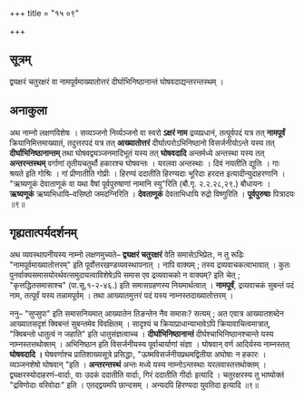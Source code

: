 +++
title = "१५ ०९"

+++
## सूत्रम्
द्व्यक्षरं चतुरक्षरं वा नामपूर्वमाख्यातोत्तरं दीर्घाभिनिष्ठानान्तं घोषवदाद्यन्तरन्तस्थम् ।

## अनाकुला
अथ नाम्नो लक्षणविशेषः ।
सव्यञ्जनो निर्व्यञ्जनो वा स्वरो **ऽक्षरं नाम** द्रव्यप्रधानं, तत्पूर्वपदं यत्र तत् **नामपूर्वं** क्रियानिमित्तमाख्यातं, तदुत्तरपदं यत्र तत् **आख्यातोत्तरं** दीर्घात्परोऽभिनिष्ठानो विसर्जनीयोऽन्ते यस्य तत् **दीर्घाभिनिष्ठानान्तम्** तथा घोषवद्व्यञ्जनमादिभूतं यस्य तत् **घोषवदादि** अन्तर्मध्ये अन्तस्था यस्य तत् **अन्तरन्तस्थम्** वर्गाणां तृतीयचतुर्थौ हकारश्च घोषवन्तः ।
यरलवा अन्तस्थाः ।
दिवं नयतीति द्युतिः ।
गाः श्रयते इति गोश्रिः ।
गां प्रीणातीति गोप्रीः ।
हिरण्यं ददातीति हिरण्यदाः
भूरिदाः हरदत्त इत्यादीन्युदाहरणानि ।
"ऋष्यणूकं देवाताणूकं वा यथा वैषां पूर्वपुरुषाणां नामानि स्यु"रिति (बौ.गृ. २.२.२८,२९.) बौधायनः ।
**ऋष्यणूकं** ऋष्यभिधायि–वसिष्ठो जमदग्निरिति ।
**देवताणूकं** देवताभिधायि रुद्रो विष्णुरिति ।
**पूर्वपुरुषाः** पित्रादयः ॥९॥

## गृह्यतात्पर्यदर्शनम्
अथ व्यवस्थापनीयस्य नाम्नो लक्षणमुच्यते– **द्व्यक्षरं चतुरक्षरं** वेति समासेऽभिप्रेतः, न तु रूढिः "नामपूर्वमाख्यातोत्तरम्" इति पूर्वोत्तरखण्डव्यवस्थापनात् ।
नापि वाक्यम् ; तस्य द्रव्यवाचकत्वाभावात् ।
कुतः पुनर्वाक्यसमासयोरर्थवत्समुदायत्वाविशेषेऽपि समास एव द्रव्यवाचको न वाक्यम्? इति चेत् ; "कृत्तद्धितसमासाश्च" (पा.सू.१-२-४६.) इति समासग्रहणस्य नियमार्थत्वात् ।
**नामपूर्वं**, द्रव्यवाचकं सुबन्तं पदं नाम, तत्पूर्वं यस्य तन्नामपूर्वम् ।
तथा आख्यातमुत्तरं पदं यस्य नाम्नस्तदाख्यातोत्तरम् ।

ननु– "सुप्सुपा" इति समासनियमात् आख्यातेन तिङन्तेन नैव समासः? सत्यम् ; अत एवात्र आख्यातशब्देन आख्यातसदृशं क्विबन्तं सुबन्तमेव विवक्षितम् ।
सादृश्यं च क्रियाप्राधान्याभावेऽपि क्रियावाचित्वमात्रात्, "क्विबन्तो धातुत्वं न जहाति" इति धातुसंज्ञत्वाच्च ।
**दीर्घाभिनिष्ठानान्तं** दीर्घश्चाभिनिष्ठानश्चान्ते यस्य नाम्नस्तत्तथोक्तम् ।
अभिनिष्ठान इति विसर्जनीयस्य पूर्वाचार्याणां संज्ञा ।
घोषवान् वर्ण आदिर्यस्य नाम्नस्तत् **घोषवदादि ।**
घेषवर्णाश्च प्रातिशाख्यसूत्रे प्रसिद्धाः, "ऊष्मविसर्जनीयप्रथमद्वितीया अघोषाः
न हकारः ।
व्यञ्जनशेषो घोषवान् "इति ।
**अन्तरन्तस्थं** अन्तः मध्ये यस्य नाम्नोऽन्तस्थाः यरलवास्तत्तथोक्तम् ।
द्व्यक्षरस्योदाहरणं–वार्दाः,
वाः उदकं ददातीति वार्दाः, गिरं ददातीति गीर्दाः इत्यादि ।
चतुरक्षरस्य तु भाष्योक्तं "द्रविणोदाः वरिवोदाः" इति ।
एतद्द्वयमपि छान्दसम् ।
अन्यदपि हिरण्यदा युवतिदा इत्यादि ॥९॥
